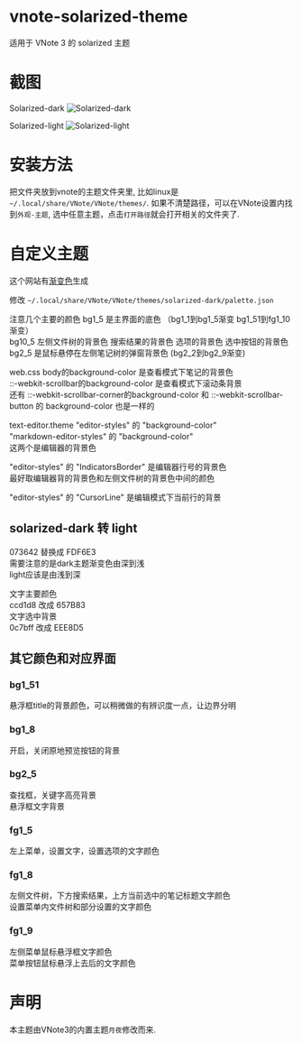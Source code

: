 # vnote-solarized-theme
适用于 VNote 3 的 solarized 主题

# 截图
Solarized-dark
![Solarized-dark](https://user-images.githubusercontent.com/6752679/144820896-481a1e7a-0330-40a4-ac0d-10df3900ae61.png)

Solarized-light
![Solarized-light](https://user-images.githubusercontent.com/6752679/145747813-b02fe2e9-d0fc-4fdc-b951-c29fcb85b875.png)

# 安装方法
把文件夹放到vnote的主题文件夹里, 比如linux是 `~/.local/share/VNote/VNote/themes/`.
如果不清楚路径，可以在VNote设置内找到`外观-主题`, 选中任意主题，点击`打开路径`就会打开相关的文件夹了.

# 自定义主题
这个网站有[渐变色](https://atool.vip/color/)生成

修改 `~/.local/share/VNote/VNote/themes/solarized-dark/palette.json`

注意几个主要的颜色
bg1_5 是主界面的底色 （bg1_1到bg1_5渐变 bg1_51到fg1_10渐变）  
bg10_5 左侧文件树的背景色 搜索结果的背景色 选项的背景色 选中按钮的背景色  
bg2_5 是鼠标悬停在左侧笔记树的弹窗背景色 (bg2_2到bg2_9渐变)  

web.css
body的background-color 是查看模式下笔记的背景色  
::-webkit-scrollbar的background-color 是查看模式下滚动条背景  
还有 ::-webkit-scrollbar-corner的background-color 和 ::-webkit-scrollbar-button 的 background-color 也是一样的

text-editor.theme
"editor-styles" 的 "background-color"  
"markdown-editor-styles" 的 "background-color"  
这两个是编辑器的背景色  

"editor-styles" 的 "IndicatorsBorder" 是编辑器行号的背景色  
最好取编辑器背的背景色和左侧文件树的背景色中间的颜色  

"editor-styles" 的 "CursorLine" 是编辑模式下当前行的背景

## solarized-dark 转 light
073642 替换成 FDF6E3  
需要注意的是dark主题渐变色由深到浅  
light应该是由浅到深  

文字主要颜色  
ccd1d8 改成 657B83  
文字选中背景  
0c7bff 改成 EEE8D5  

## 其它颜色和对应界面

### bg1_51
悬浮框title的背景颜色，可以稍微做的有辨识度一点，让边界分明

### bg1_8
开启，关闭原地预览按钮的背景

### bg2_5
查找框，关键字高亮背景  
悬浮框文字背景

### fg1_5
左上菜单，设置文字，设置选项的文字颜色

### fg1_8
左侧文件树，下方搜索结果，上方当前选中的笔记标题文字颜色  
设置菜单内文件树和部分设置的文字颜色

### fg1_9
左侧菜单鼠标悬浮框文字颜色  
菜单按钮鼠标悬浮上去后的文字颜色

# 声明
本主题由VNote3的内置主题`月夜`修改而来.
